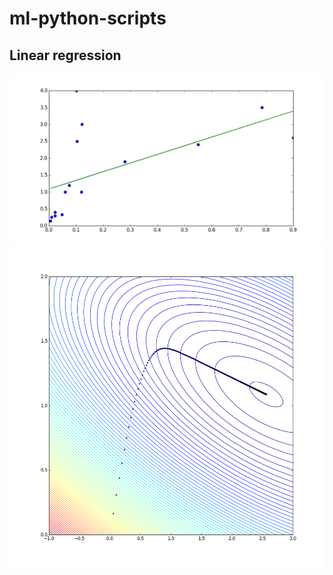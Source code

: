 # ml-python-scripts
## Linear regression
<img src="https://github.com/nicovaras/ml-python-scripts/blob/master/linear_regression1.png" width=600px>
<img src="https://github.com/nicovaras/ml-python-scripts/blob/master/linear_regression2.png" width=600px>
